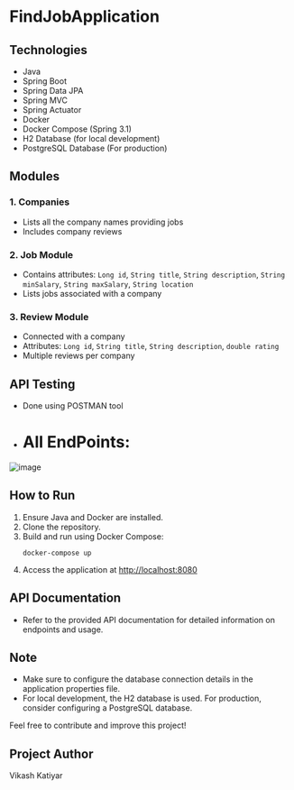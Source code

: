 # FindJobApplication

## Technologies
- Java
- Spring Boot
- Spring Data JPA
- Spring MVC
- Spring Actuator
- Docker
- Docker Compose (Spring 3.1)
- H2 Database (for local development)
- PostgreSQL Database (For production)

## Modules

### 1. Companies
- Lists all the company names providing jobs
- Includes company reviews

### 2. Job Module
- Contains attributes: `Long id`, `String title`, `String description`, `String minSalary`, `String maxSalary`, `String location`
- Lists jobs associated with a company

### 3. Review Module
- Connected with a company
- Attributes: `Long id`, `String title`, `String description`, `double rating`
- Multiple reviews per company

## API Testing
- Done using POSTMAN tool
- # All EndPoints:
![image](https://github.com/Vikashkatiyar/FirstJobApplication/assets/89769715/67b7088d-9d99-4f7b-b99c-81cc59327671)

## How to Run
1. Ensure Java and Docker are installed.
2. Clone the repository.
3. Build and run using Docker Compose:
    ```
    docker-compose up
    ```
4. Access the application at [http://localhost:8080](http://localhost:8080)

## API Documentation
- Refer to the provided API documentation for detailed information on endpoints and usage.

## Note
- Make sure to configure the database connection details in the application properties file.
- For local development, the H2 database is used. For production, consider configuring a PostgreSQL database.

Feel free to contribute and improve this project!

## Project Author
Vikash Katiyar



